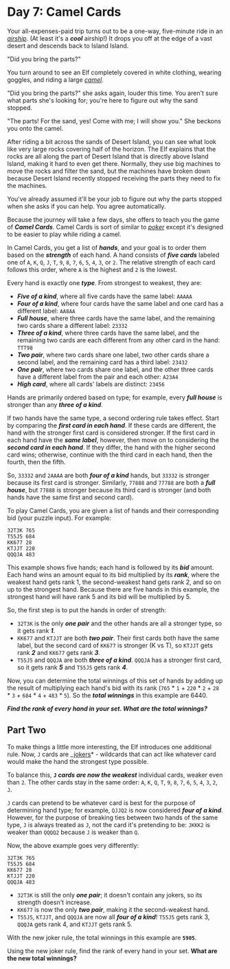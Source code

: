 # Day 7: Camel Cards

Your all-expenses-paid trip turns out to be a one-way, five-minute ride in an _[airship](https://en.wikipedia.org/wiki/Airship)_. (At least it's a **_cool_** airship!) It drops you off at the edge of a vast desert and descends back to Island Island.

"Did you bring the parts?"

You turn around to see an Elf completely covered in white clothing, wearing goggles, and riding a large _[camel](https://en.wikipedia.org/wiki/Dromedary)_.

"Did you bring the parts?" she asks again, louder this time. You aren't sure what parts she's looking for; you're here to figure out why the sand stopped.

"The parts! For the sand, yes! Come with me; I will show you." She beckons you onto the camel.

After riding a bit across the sands of Desert Island, you can see what look like very large rocks covering half of the horizon. The Elf explains that the rocks are all along the part of Desert Island that is directly above Island Island, making it hard to even get there. Normally, they use big machines to move the rocks and filter the sand, but the machines have broken down because Desert Island recently stopped receiving the parts they need to fix the machines.

You've already assumed it'll be your job to figure out why the parts stopped when she asks if you can help. You agree automatically.

Because the journey will take a few days, she offers to teach you the game of **_Camel Cards_**. Camel Cards is sort of similar to _[poker](https://en.wikipedia.org/wiki/List_of_poker_hands)_ except it's designed to be easier to play while riding a camel.

In Camel Cards, you get a list of **_hands_**, and your goal is to order them based on the **_strength_** of each hand. A hand consists of **_five cards_** labeled one of `A`, `K`, `Q`, `J`, `T`, `9`, `8`, `7`, `6`, `5`, `4`, `3`, or `2`. The relative strength of each card follows this order, where `A` is the highest and `2` is the lowest.

Every hand is exactly one **_type_**. From strongest to weakest, they are:

- **_Five of a kind_**, where all five cards have the same label: `AAAAA`
- **_Four of a kind_**, where four cards have the same label and one card has a different label: `AA8AA`
- **_Full house_**, where three cards have the same label, and the remaining two cards share a different label: `23332`
- **_Three of a kind_**, where three cards have the same label, and the remaining two cards are each different from any other card in the hand: `TTT98`
- **_Two pair_**, where two cards share one label, two other cards share a second label, and the remaining card has a third label: `23432`
- **_One pair_**, where two cards share one label, and the other three cards have a different label from the pair and each other: `A23A4`
- **_High card_**, where all cards' labels are distinct: `23456`

Hands are primarily ordered based on type; for example, every **_full house_** is stronger than any **_three of a kind_**.

If two hands have the same type, a second ordering rule takes effect. Start by comparing the **_first card in each hand_**. If these cards are different, the hand with the stronger first card is considered stronger. If the first card in each hand have the **_same label_**, however, then move on to considering the **_second card in each hand_**. If they differ, the hand with the higher second card wins; otherwise, continue with the third card in each hand, then the fourth, then the fifth.

So, `33332` and `2AAAA` are both **_four of a kind_** hands, but `33332` is stronger because its first card is stronger. Similarly, `77888` and `77788` are both a **_full house_**, but `77888` is stronger because its third card is stronger (and both hands have the same first and second card).

To play Camel Cards, you are given a list of hands and their corresponding bid (your puzzle input). For example:

```
32T3K 765
T55J5 684
KK677 28
KTJJT 220
QQQJA 483
```

This example shows five hands; each hand is followed by its **_bid_** amount. Each hand wins an amount equal to its bid multiplied by its **_rank_**, where the weakest hand gets rank 1, the second-weakest hand gets rank 2, and so on up to the strongest hand. Because there are five hands in this example, the strongest hand will have rank 5 and its bid will be multiplied by 5.

So, the first step is to put the hands in order of strength:

- `32T3K` is the only **_one pair_** and the other hands are all a stronger type, so it gets rank **_1_**.
- `KK677` and `KTJJT` are both **_two pair_**. Their first cards both have the same label, but the second card of `KK677` is stronger (K vs T), so `KTJJT` gets rank **_2_** and `KK677` gets rank **_3_**.
- `T55J5` and `QQQJA` are both **_three of a kind_**. `QQQJA` has a stronger first card, so it gets rank **_5_** and `T55J5` gets rank **_4_**.

Now, you can determine the total winnings of this set of hands by adding up the result of multiplying each hand's bid with its rank (`765` \* `1` + `220` \* `2` + `28` \* `3` + `684` \* `4` + `483` \* `5`). So the **_total winnings_** in this example are 6440.

**_Find the rank of every hand in your set. What are the total winnings?_**

## Part Two

To make things a little more interesting, the Elf introduces one additional rule. Now, `J` cards are _[jokers](https://en.wikipedia.org/wiki/Joker_(playing*card))* - wildcards that can act like whatever card would make the hand the strongest type possible.

To balance this, **`J` _cards are now the weakest_** individual cards, weaker even than `2`. The other cards stay in the same order: `A`, `K`, `Q`, `T`, `9`, `8`, `7`, `6`, `5`, `4`, `3`, `2`, `J`.

`J` cards can pretend to be whatever card is best for the purpose of determining hand type; for example, `QJJQ2` is now considered **_four of a kind_**. However, for the purpose of breaking ties between two hands of the same type, `J` is always treated as `J`, not the card it's pretending to be: `JKKK2` is weaker than `QQQQ2` because `J` is weaker than `Q`.

Now, the above example goes very differently:

```
32T3K 765
T55J5 684
KK677 28
KTJJT 220
QQQJA 483
```

- `32T3K` is still the only **_one pair_**; it doesn't contain any jokers, so its strength doesn't increase.
- `KK677` is now the only **_two pair_**, making it the second-weakest hand.
- `T55J5`, `KTJJT`, and `QQQJA` are now all **_four of a kind_**! `T55J5` gets rank 3, `QQQJA` gets rank 4, and `KTJJT` gets rank 5.

With the new joker rule, the total winnings in this example are **`5905`**.

Using the new joker rule, find the rank of every hand in your set. **What are the new total winnings?**
